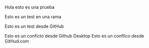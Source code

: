 Hola esto es una prueba

Esto es un test en una rama

Esto es un test desde GitHub 

Esto es un conficto desde Github Desktop
Esto es un conflico desde GitHud.com
